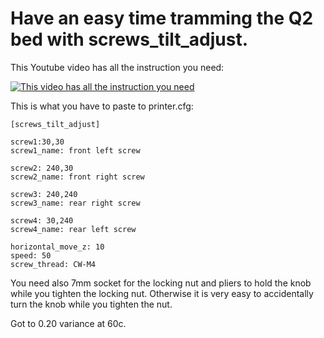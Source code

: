 # Have an easy time tramming the Q2 bed with screws_tilt_adjust. 

This Youtube video has all the instruction you need:

[![This video has all the instruction you need](https://img.youtube.com/vi/APAbl5PGEh0/0.jpg)](https://www.youtube.com/watch?v=APAbl5PGEh0)

This is what you have to paste to printer.cfg:



```
[screws_tilt_adjust]

screw1:30,30
screw1_name: front left screw

screw2: 240,30
screw2_name: front right screw

screw3: 240,240
screw3_name: rear right screw 

screw4: 30,240
screw4_name: rear left screw

horizontal_move_z: 10
speed: 50
screw_thread: CW-M4 
```

You need also 7mm socket for the locking nut and pliers to hold the knob while you tighten the locking nut. Otherwise it is very easy to accidentally turn the knob while you tighten the nut. 

Got to 0.20 variance at 60c. 
